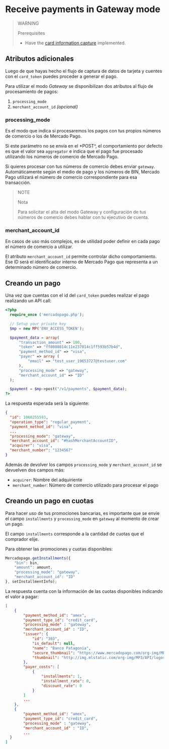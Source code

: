 # Receive payments in Gateway mode

> WARNING
>
> Prerequisites
>
> * Have the [card information capture](receiving-payment-by-card.es.md#captura-los-datos-de-tarjeta) implemented.

## Atributos adicionales

Luego de que hayas hecho el flujo de captura de datos de tarjeta y cuentes con el `card_token` puedes proceder a generar el pago.

Para utilizar el modo _Gateway_ se disponibilizan dos atributos al flujo de procesamiento de pagos:

1. `processing_mode`
2. `merchant_account_id` _(opcional)_

### processing\_mode

Es el modo que indica si procesaremos los pagos con tus propios números de comercio o los de Mercado Pago.

Si este parámetro no se envía en el *POST^, el comportamiento por defecto es que el valor sea `aggregator` e indica que el pago fue procesado utilizando los números de comercio de Mercado Pago.

Si quieres procesar con tus números de comercio debes enviar `gateway`.
Automáticamente según el medio de pago y los números de BIN, Mercado Pago utilizará el número de comercio correspondiente para esa transacción.

> NOTE
>
> Nota
>
> Para solicitar el alta del modo Gateway y configuración de tus números de comercio debes hablar con tu ejecutivo de cuenta.

### merchant\_account\_id

En casos de uso más complejos, es de utilidad poder definir en cada pago el número de comercio a utilizar.

El atributo `merchant_account_id` permite controlar dicho comportamiento. Ese ID será el identificador interno de Mercado Pago que representa a un determinado número de comercio.

## Creando un pago

Una vez que cuentas con el id del `card_token` puedes realizar el pago realizando un API call:

```php
<?php
  require_once ('mercadopago.php');

  // Setup your private key
  $mp = new MP('ENV_ACCESS_TOKEN');

  $payment_data = array(
      "transaction_amount" => 100,
      "token" => "ff8080814c11e237014c1ff593b57b4d",
      "payment_method_id" => "visa",
      "payer" => array (
          "email" => "test_user_19653727@testuser.com"
      ),
      "processing_mode" => "gateway",
      "merchant_account_id" => "ID"
  );

  $payment = $mp->post("/v1/payments", $payment_data);
?>
```

La respuesta esperada será la siguiente:

```json
{
  "id": 1060255593,
  "operation_type": "regular_payment",
  "payment_method_id": "visa",
  ...
  "processing_mode": "gateway",
  "merchant_account_id": "#hashMerchantAccountID",
  "acquirer": "visa",
  "merchant_number": "1234567"
}
```

Además de devolver los campos `processing_mode` y `merchant_account_id` se devuelven dos campos más:

* `acquirer`: Nombre del adquiriente
* `merchant_number`: Número de comercio utilizado para procesar el pago

## Creando un pago en cuotas

Para hacer uso de tus promociones bancarias, es importante que se envíe el campo `installments` y `processing_mode` en `gateway` al momento de crear un pago.

El campo `installments` corresponde a la cantidad de cuotas que el comprador elije.

Para obtener las promociones y cuotas disponibles:

```javascript
Mercadopago.getInstallments({
    "bin": bin,
    "amount": amount,
    "processing_mode": "gateway",
    "merchant_account_id": "ID"
}, setInstallmentInfo);
```

La respuesta cuenta con la información de las cuotas disponibles indicando el valor a pagar:

```json
[
    {
        "payment_method_id": "amex",
        "payment_type_id": "credit_card",
        "processing_mode" : "gateway",
        "merchant_account_id" : "ID",
        "issuer": {
            "id": "303",
            "is_default": null,
            "name": "Banco Patagonia",
            "secure_thumbnail": "https://www.mercadopago.com/org-img/MP3/API/logos/303.gif",
            "thumbnail": "http://img.mlstatic.com/org-img/MP3/API/logos/303.gif"
        },
        "payer_costs": [
            {
                "installments": 1,
                "installment_rate": 0,
                "discount_rate": 0
            }
        ]
        ...
    },
    {
        "payment_method_id": "amex",
        "payment_type_id": "credit_card",
        "processing_mode" : "gateway",
        "merchant_account_id" : "ID",
        ...
  }
]
```
